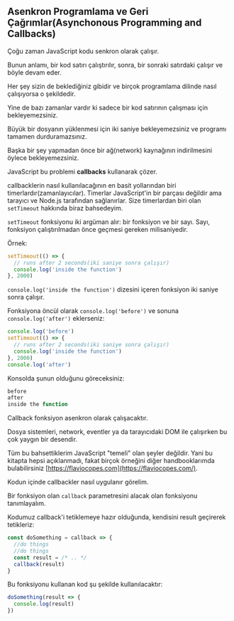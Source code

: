 ## Asenkron Programlama ve Geri Çağrımlar(Asynchonous Programming and Callbacks)

Çoğu zaman JavaScript kodu senkron olarak çalışır.

Bunun anlamı, bir kod satırı çalıştırılır, sonra, bir sonraki satırdaki çalışır ve böyle devam eder.

Her şey sizin de beklediğiniz gibidir ve birçok programlama dilinde nasıl çalışıyorsa o şekildedir.

Yine de bazı zamanlar vardır ki sadece bir kod satırının çalışması için bekleyemezsiniz.

Büyük bir dosyanın yüklenmesi için iki saniye bekleyemezsiniz ve programı tamamen durduramazsınız.

Başka bir şey yapmadan önce bir ağ(network) kaynağının indirilmesini öylece bekleyemezsiniz.

JavaScript bu problemi **callbacks** kullanarak çözer.

callbacklerin nasıl kullanılacağının en basit yollarından biri timerlardır(zamanlayıcılar). Timerlar JavaScript'in bir parçası değildir ama tarayıcı ve Node.js tarafından sağlanırlar. Size timerlardan biri olan `setTimeout` hakkında biraz bahsedeyim.

`setTimeout` fonksiyonu iki argüman alır: bir fonksiyon ve bir sayı. Sayı, fonksiyon çalıştırılmadan önce geçmesi gereken milisaniyedir.

Örnek:

```js
setTimeout(() => {
  // runs after 2 seconds(iki saniye sonra çalışır)
  console.log('inside the function')
}, 2000)
```

`console.log('inside the function')` dizesini içeren fonksiyon iki saniye sonra çalışır.

Fonksiyona öncül olarak `console.log('before')` ve sonuna `console.log('after')` eklerseniz:

```js
console.log('before')
setTimeout(() => {
  // runs after 2 seconds(iki saniye sonra çalışır)
  console.log('inside the function')
}, 2000)
console.log('after')
```
Konsolda şunun olduğunu göreceksiniz:

```js
before
after
inside the function
```
Callback fonksiyon asenkron olarak çalışacaktır.

Dosya sistemleri, network, eventler ya da tarayıcıdaki DOM ile çalışırken bu çok yaygın bir desendir.

Tüm bu bahsettiklerim JavaScript "temeli" olan şeyler değildir. Yani bu kitapta hepsi açıklanmadı, fakat birçok örneğini diğer handbooklarımda bulabilirsiniz [https://flaviocopes.com](https://flaviocopes.com/).

Kodun içinde callbackler nasıl uygulanır görelim.

Bir fonksiyon olan `callback` parametresini alacak olan fonksiyonu tanımlayalım.

Kodumuz callback'i tetiklemeye hazır olduğunda, kendisini result geçirerek tetikleriz:

```js
const doSomething = callback => {
  //do things
  //do things
  const result = /* .. */
  callback(result)
}
```

Bu fonksiyonu kullanan kod şu şekilde kullanılacaktır:

```js
doSomething(result => {
  console.log(result)
})
```